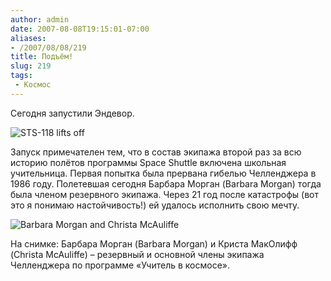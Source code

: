 ```yaml
---
author: admin
date: 2007-08-08T19:15:01-07:00
aliases:
- /2007/08/08/219
title: Подъём!
slug: 219
tags:
 - Космос
---
```


Сегодня запустили Эндевор.

![STS-118 lifts off](http://www.nasa.gov/images/content/170421main_118_launch.jpg)

<!--more-->

Запуск примечателен тем, что в состав экипажа второй раз за всю историю полётов программы Space Shuttle включена школьная учительница. Первая попытка была прервана гибелью Челленджера в 1986 году. Полетевшая сегодня Барбара Морган (Barbara Morgan) тогда была членом резервного экипажа. Через 21 год после катастрофы (вот это я понимаю настойчивость!) ей удалось исполнить свою мечту.

![Barbara Morgan and Christa McAuliffe](http://i.l.cnn.net/cnn/2007/TECH/space/08/08/space.shuttle.ap/art.morgan.mcauliffe.jpg)

На снимке: Барбара Морган (Barbara Morgan) и Криста МакОлифф (Christa McAuliffe) – резервный и основной члены экипажа Челленджера по программе «Учитель в космосе».
